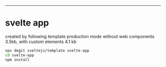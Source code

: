 ---

# svelte app

created by following template
production mode without web components 3.5kb, with custom elements 4.1 kb

```bash
npx degit sveltejs/template svelte-app
cd svelte-app
npm install
```

